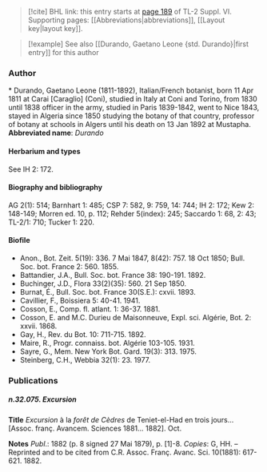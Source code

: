 > [!cite] BHL link: this entry starts at [page 189](https://www.biodiversitylibrary.org/page/33260177) of TL-2 Suppl. VI.
> Supporting pages: [[Abbreviations|abbreviations]], [[Layout key|layout key]].

> [!example] See also [[Durando, Gaetano Leone {std. Durando}|first entry]] for this author

### Author

\* Durando, Gaetano Leone (1811-1892), Italian/French botanist, born 11 Apr 1811 at Carai \[Caraglio\] (Coni), studied in Italy at Coni and Torino, from 1830 until 1838 officer in the army, studied in Paris 1839-1842, went to Nice 1843, stayed in Algeria since 1850 studying the botany of that country, professor of botany at schools in Algers until his death on 13 Jan 1892 at Mustapha. 
**Abbreviated name**: *Durando*

#### Herbarium and types

See IH 2: 172.

#### Biography and bibliography

AG 2(1): 514; Barnhart 1: 485; CSP 7: 582, 9: 759, 14: 744; IH 2: 172; Kew 2: 148-149; Morren ed. 10, p. 112; Rehder 5(index): 245; Saccardo 1: 68, 2: 43; TL-2/1: 710; Tucker 1: 220.

#### Biofile

- Anon., Bot. Zeit. 5(19): 336. 7 Mai 1847, 8(42): 757. 18 Oct 1850; Bull. Soc. bot. France 2: 560. 1855.
- Battandier, J.A., Bull. Soc. bot. France 38: 190-191. 1892.
- Buchinger, J.D., Flora 33(2)(35): 560. 21 Sep 1850.
- Burnat, É., Bull. Soc. bot. France 30(S.E.): cxvii. 1893.
- Cavillier, F., Boissiera 5: 40-41. 1941.
- Cosson, E., Comp. fl. atlant. 1: 36-37. 1881.
- Cosson, E. and M.C. Durieu de Maisonneuve, Expl. sci. Algérie, Bot. 2: xxvii. 1868.
- Gay, H., Rev. du Bot. 10: 711-715. 1892.
- Maire, R., Progr. connaiss. bot. Algérie 103-105. 1931.
- Sayre, G., Mem. New York Bot. Gard. 19(3): 313. 1975.
- Steinberg, C.H., Webbia 32(1): 23. 1977.

### Publications

##### n.32.075. Excursion

**Title**
*Excursion* à la *forêt de Cèdres* de Teniet-el-Had en trois jours... \[Assoc. franç. Avancem. Sciences 1881... 1882\]. Oct.

**Notes**
*Publ*.: 1882 (p. 8 signed 27 Mai 1879), p. \[1\]-8. *Copies*: G, HH. – Reprinted and to be cited from C.R. Assoc. Franç. Avanc. Sci. 10(1881): 617-621. 1882.

